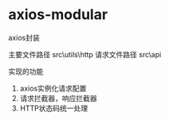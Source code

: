 # axios-modular

axios封装

主要文件路径 src\utils\http
请求文件路径 src\api

实现的功能

1. axios实例化请求配置
2. 请求拦截器，响应拦截器
3. HTTP状态码统一处理
